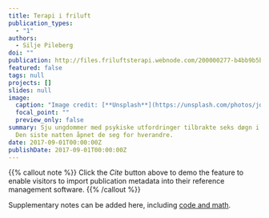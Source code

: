 ```yaml
---
title: Terapi i friluft
publication_types:
  - "1"
authors:
  - Silje Pileberg
doi: ""
publication: http://files.friluftsterapi.webnode.com/200000277-b4bb9b5b36/Friluftsterapi%20i%20Fjell%20og%20Vidde.pdf
featured: false
tags: null
projects: []
slides: null
image:
  caption: "Image credit: [**Unsplash**](https://unsplash.com/photos/jdD8gXaTZsc)"
  focal_point: ""
  preview_only: false
summary: Sju ungdommer med psykiske utfordringer tilbrakte seks døgn i naturen.
  Den siste natten åpnet de seg for hverandre.
date: 2017-09-01T00:00:00Z
publishDate: 2017-09-01T00:00:00Z
---
```


{{% callout note %}}
Click the *Cite* button above to demo the feature to enable visitors to import publication metadata into their reference management software.
{{% /callout %}}

Supplementary notes can be added here, including [code and math](https://sourcethemes.com/academic/docs/writing-markdown-latex/).

